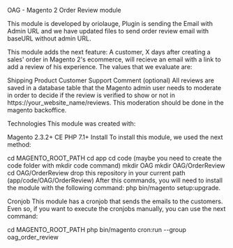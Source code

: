 OAG - Magento 2 Order Review module

This module is developed by oriolauge, Plugin is sending the Email with Admin URL and we have updated files to send order review email with baseURL without admin URL.

This module adds the next feature: A customer, X days after creating a sales' order in Magento 2's ecommerce, will recieve an email with a link to add a review of his experience. The values that we evaluate are:

Shipping
Product
Customer Support
Comment (optional)
All reviews are saved in a database table that the Magento admin user needs to moderate in order to decide if the review is verified to show or not in https://your_website_name/reviews. This moderation should be done in the magento backoffice.

Technologies
This module was created with:

Magento 2.3.2+ CE
PHP 7.1+
Install
To install this module, we used the next method:

cd MAGENTO_ROOT_PATH
cd app
cd code (maybe you need to create the code folder with mkdir code command)
mkdir OAG
mkdir OAG/OrderReview
cd OAG/OrderReview
drop this repository in your current path (app/code/OAG/OrderReview)
After this commands, you will need to install the module with the following command: php bin/magento setup:upgrade.

Cronjob
This module has a cronjob that sends the emails to the customers. Even so, if you want to execute the cronjobs manually, you can use the next command:

cd MAGENTO_ROOT_PATH
php bin/magento cron:run --group oag_order_review